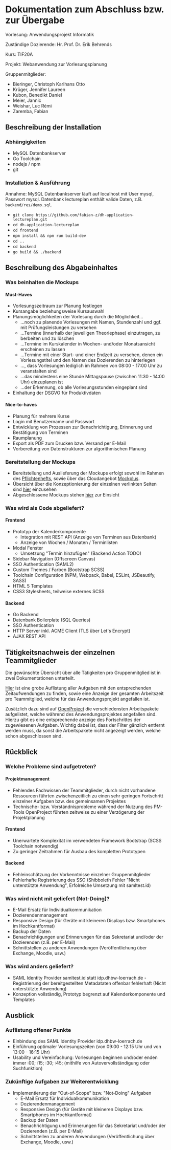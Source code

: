 # Dokumentation zum Abschluss bzw. zur Übergabe

Vorlesung: Anwendungsprojekt Informatik

Zuständige Dozierende: Hr. Prof. Dr. Erik Behrends

Kurs: TIF20A

Projekt: Webanwendung zur Vorlesungsplanung

Gruppenmitglieder:
- Bieringer, Christoph Karlhans Otto
- Krüger, Jennifer Laureen
- Kubon, Benedikt Daniel
- Meier, Jannic
- Weishar, Luc Rémi
- Zaremba, Fabian


## Beschreibung der Installation

### Abhängigkeiten

- MySQL Datenbankserver
- Go Toolchain
- nodejs / npm
- git


### Installation & Ausführung

Annahme: MySQL Datenbankserver läuft auf localhost mit User mysql, Passwort mysql. Datenbank lectureplan enthält valide Daten, z.B. ```backend/res/demo.sql```.

- ```git clone https://github.com/fabian-z/dh-application-lectureplan.git``` 
- ```cd dh-application-lectureplan```
- ```cd frontend```
- ```npm install && npm run build-dev```
- ```cd ..```
- ```cd backend```
- ```go build && ./backend```

## Beschreibung des Abgabeinhaltes
### Was beinhalten die Mockups
#### Must-Haves
- Vorlesungszeitraum zur Planung festlegen
- Kursangabe beziehungsweise Kursauswahl
- Planungsmöglichkeiten der Vorlesung durch die Möglichkeit...
  - ...noch zu planende Vorlesungen mit Namen, Stundenzahl und ggf. mit Prüfungsleistungen zu versehen  
  - ...Termine (innerhalb der jeweiligen Theoriephase) einzutragen, zu berbeiten und zu löschen
  - ...Termine im Kurskalender in Wochen- und/oder Monatsansicht erscheinen zu lassen
  - ...Termine mit einer Start- und einer Endzeit zu versehen, denen ein Vorlesungstitel und den Namen des Dozierenden zu hinterlegen
  - ..., dass Vorlesungen lediglich im Rahmen von 08:00 - 17:00 Uhr zu veranstalten sind
  - ...das mindestens eine Stunde Mittagspause (zwischen 11:30 - 14:00 Uhr) einzuplanen ist
  - ...der Erkennung, ob alle Vorlesungsstunden eingeplant sind
- Einhaltung der DSGVO für Produktivdaten


#### Nice-to-haves
- Planung für mehrere Kurse
- Login mit Benutzername und Passwort
- Entwicklung von Prozessen zur Benachrichtigung, Erinnerung und Bestätigung von Terminen
- Raumplanung
- Export als PDF zum Drucken bzw. Versand per E-Mail
- Vorbereitung von Datenstrukturen zur algorithmischen Planung


### Bereitstellung der Mockups
- Bereitstellung und Auslieferung der Mockups erfolgt sowohl im Rahmen des [Pflichtenhefts](https://github.com/fabian-z/dh-application-lectureplan/blob/main/documentation/specification-de.md), sowie über das Cloudangebot [Mockplus](https://mockplus.com).
- Übersicht über die Konzeptionierung der einzelnen verlinkten Seiten sind [hier](https://app.mockplus.com/app/share-854623c46b21e3a6e67afbdf44080ea2share-KWYdGLTktnR/rp?hmsr=share) einzusehen
- Abgeschlossene Mockups stehen [hier](https://app.mockplus.com/run/rp/qoamv943rfei/OEVKeyYMGodP?ps=0&ha=0&la=0&fc=1&out=1) zur Einsicht


### Was wird als Code abgeliefert?

#### Frontend

- Prototyp der Kalenderkomponente
  - Integration mit REST API (Anzeige von Terminen aus Datenbank)
  - Anzeige von Wochen / Monaten / Terminlisten
- Modal Fenster
  - Umsetzung "Termin hinzufügen" (Backend Action TODO)
- Sidebar Navigation (Offscreen Canvas)
- SSO Authentication (SAML2)
- Custom Themes / Farben (Bootstrap SCSS)
- Toolchain Configuration (NPM, Webpack, Babel, ESLint, JSBeautify, SASS)
- HTML 5 Templates
- CSS3 Stylesheets, teilweise externes SCSS

#### Backend

- Go Backend
- Datenbank Boilerplate (SQL Queries)
- SSO Authentication
- HTTP Server inkl. ACME Client (TLS über Let's Encrypt)
- AJAX REST API

## Tätigkeitsnachweis der einzelnen Teammitglieder
Die gewünschte Übersicht über alle Tätigkeiten pro Gruppenmitglied ist in zwei Dokumentationen unterteilt.

[Hier](https://docs.google.com/spreadsheets/d/1lBy9JIgU5GNE6L-JWj5fWvleWRICEysQC48-V7u21hA/edit#gid=1636513249)
ist eine grobe Auflistung aller Aufgaben mit den entsprechenden Zeitaufwendungen zu finden, sowie eine Anzeige der gesamten Arbeitszeit pro Teammitglied,
welche für das Anwendungsprojekt angefallen ist.

Zusätzlich dazu sind auf [OpenProject](https://docs.google.com/spreadsheets/d/1lBy9JIgU5GNE6L-JWj5fWvleWRICEysQC48-V7u21hA/edit#gid=1636513249) die verschiedensten Arbeitspakete aufgelistet, welche während des Anwendungsprojektes angefallen sind. 
Hierzu gibt es eine entsprechende anzeige des Fortschrittes der zugewiesenen Aufgaben.
Wichtig dabei ist, dass der Filter gänzlich entfernt werden muss, da sonst die Arbeitspakete nicht angezeigt werden, welche schon abgeschlossen sind.


## Rückblick
### Welche Probleme sind aufgetreten?
#### Projektmanagement

- Fehlendes Fachwissen der Teammitglieder, durch nicht vorhandene Ressourcen führten zwischenzeitlich zu einen sehr geringen 
  Fortschritt einzelner Aufgaben bzw. des gemeinsamen Projektes
- Technische- bzw. Verständnisprobleme während der Nutzung des PM-Tools OpenProject führten zeitweise zu einer Verzögerung der Projektplanung

#### Frontend

- Unerwartete Komplexität im verwendeten Framework Bootstrap (SCSS Toolchain notwendig)
- Zu geringer Zeitrahmen für Ausbau des kompletten Prototypen

#### Backend

- Fehleinschätzung der Vorkenntnisse einzelner Gruppenmitglieder
- Fehlerhafte Registrierung des SSO (Shibboleth Fehler "Nicht unterstützte Anwendung", Erfolreiche Umsetzung mit samltest.id)

### Was wird nicht mit geliefert (Not-Doing)?
- E-Mail Ersatz für Individualkommunikation
- Dozierendenmanagement
- Responsive Design (für Geräte mit kleineren Displays bzw. Smartphones im Hochkantformat)
- Backup der Daten
- Benachrichtigungen und Erinnerungen für das Sekretariat und/oder der Dozierenden (z.B. per E-Mail)
- Schnittstellen zu anderen Anwendungen (Veröffentlichung über Exchange, Moodle, usw.)


### Was wird anders geliefert?
- SAML Identity Provider samltest.id statt idp.dhbw-loerrach.de - Registrierung der bereitgestellten Metadataten offenbar fehlerhaft (Nicht unterstützte Anwendung)
- Konzeption vollständig, Prototyp begrenzt auf Kalenderkomponente und Templates

## Ausblick
### Auflistung offener Punkte
- Einbindung des SAML Identity Provider idp.dhbw-loerrach.de
- Einführung optimaler Vorlesungszeiten (von 09:00 - 12:15 Uhr und von 13:00 - 16:15 Uhr)
- Usability und Vereinfachung: Vorlesungen beginnen und/oder enden immer :00; :15; :30; :45; (mithilfe von Autovervollständigung oder Suchfunktion)


### Zukünftige Aufgaben zur Weiterentwicklung
- Implementierung der "Out-of-Scope" bzw. "Not-Doing" Aufgaben
  - E-Mail Ersatz für Individualkommunikation
  - Dozierendenmanagement
  - Responsive Design (für Geräte mit kleineren Displays bzw. Smartphones im Hochkantformat)
  - Backup der Daten
  - Benachrichtigung und Erinnerungen für das Sekretariat und/oder der Dozierenden (z.B. per E-Mail)
  - Schnittstellen zu anderen Anwendungen (Veröffentlichung über Exchange, Moodle, usw.)
